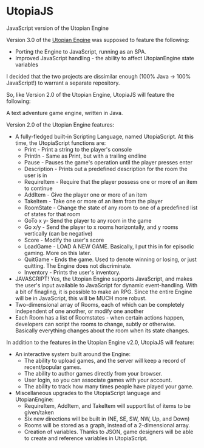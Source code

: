 UtopiaJS
========

JavaScript version of the Utopian Engine

Version 3.0 of the [Utopian Engine](https://github.com/phoenixfyre/UtopianEngine) was supposed to feature the following:

* Porting the Engine to JavaScript, running as an SPA.
* Improved JavaScript handling - the ability to affect UtopianEngine state variables

I decided that the two projects are dissimilar enough (100% Java -> 100% JavaScript!) to warrant a separate repository.

So, like Version 2.0 of the Utopian Engine, UtopiaJS will feature the following:

A text adventure game engine, written in Java.

Version 2.0 of the Utopian Engine features:

* A fully-fledged built-in Scripting Language, named UtopiaScript. At this time, the UtopiaScript functions are:
	* Print - Print a string to the player's console
	* Println - Same as Print, but with a trailing endline
	* Pause - Pauses the game's operation until the player presses enter
	* Description - Prints out a predefined description for the room the user is in
	* RequireItem - Require that the player possess one or more of an item to continue
	* AddItem - Give the player one or more of an item
	* TakeItem - Take one or more of an item from the player
	* RoomState - Change the state of any room to one of a predefined list of states for that room
	* GoTo x y- Send the player to any room in the game
	* Go x/y - Send the player to x rooms horizontally, and y rooms vertically (can be negative)
	* Score - Modify the user's score
	* LoadGame - LOAD A NEW GAME. Basically, I put this in for episodic gaming. More on this later.
	* QuitGame - Ends the game. Used to denote winning or losing, or just quitting. The Engine does not discriminate.
	* Inventory - Prints the user's inventory.
* JAVASCRIPT! Yes, the Utopian Engine supports JavaScript, and makes the user's input available to JavaScript for dynamic event-handling. With a bit of finagling, it is possible to make an RPG. Since the entire Engine will be in JavaScript, this will be MUCH more robust.
* Two-dimensional array of Rooms, each of which can be completely independent of one another, or modify one another
* Each Room has a list of Roomstates - when certain actions happen, developers can script the rooms to change, subtly or otherwise. Basically everything changes about the room when its state changes.

In addition to the features in the Utopian Engine v2.0, UtopiaJS will feature:

* An interactive system built around the Engine:
	* The ability to upload games, and the server will keep a record of recent/popular games.
	* The ability to author games directly from your browser.
	* User login, so you can associate games with your account.
	* The ability to track how many times people have played your game.
* Miscellaneous upgrades to the UtopiaScript language and UtopianEngine:
	* RequireItem, AddItem, and TakeItem will support list of items to be given/taken
	* Six new directions will be built in (NE, SE, SW, NW, Up, and Down)
	* Rooms will be stored as a graph, instead of a 2-dimensional array.
	* Creation of variables. Thanks to JSON, game designers will be able to create and reference variables in UtopiaScript.